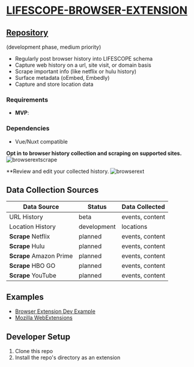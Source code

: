 # [LIFESCOPE-BROWSER-EXTENSION](https://github.com/LifeScopeLabs/lifescope-browser-extension)

## [Repository](https://github.com/LifeScopeLabs/lifescope-browser-extension)

(development phase, medium priority)

* Regularly post browser history into LIFESCOPE schema
* Capture web history on a url, site visit, or domain basis
* Scrape important info (like netflix or hulu history)
* Surface metadata (oEmbed, Embedly)
* Capture and store location data

### Requirements
- **MVP**: 

### Dependencies
- Vue/Nuxt compatible

**Opt in to browser history collection and scraping on supported sites.**
![browserextscrape]

**Review and edit your collected history.
![browserext]

## Data Collection Sources

| Data Source | Status | Data Collected |
|--|--|--|
| URL History | beta | events, content |
| Location History | development | locations |
| **Scrape** Netflix | planned | events, content |
| **Scrape** Hulu | planned | events, content |
| **Scrape** Amazon Prime | planned | events, content |
| **Scrape** HBO GO | planned | events, content |
| **Scrape** YouTube | planned | events, content |

## Examples
- [Browser Extension Dev Example](https://www.smashingmagazine.com/2017/04/browser-extension-edge-chrome-firefox-opera-brave-vivaldi/)
- [Mozilla WebExtensions](https://developer.mozilla.org/en-US/Add-ons/WebExtensions)

## Developer Setup

1. Clone this repo
2. Install the repo's directory as an extension

[browserext]:https://lifescopelabs.github.io/assets/screenshots/browser-plugin-screenshot.png
[browserextscrape]:https://lifescopelabs.github.io/assets/screenshots/browser-extensions.png

<!--stackedit_data:
eyJoaXN0b3J5IjpbLTIwMzIwMjQ3MzksLTE2MDEzNTMyMjQsLT
UyODY0ODcxNCwtODUyMDMxNTAxLDE5Mjc3Nzc0MjldfQ==
-->